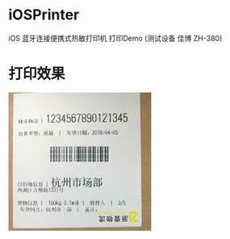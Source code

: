 # iOSPrinter
iOS 蓝牙连接便携式热敏打印机 打印Demo (测试设备 佳博 ZH-380)

# 打印效果
![Image text](https://github.com/wugemu/iOSPrinter/blob/master/36634A80-9A27-4F1D-9E40-12E6417FD0D0.png)

